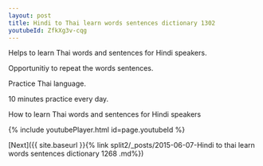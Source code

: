 ```yaml
---
layout: post
title: Hindi to Thai learn words sentences dictionary 1302 
youtubeId: ZfkXg3v-cqg
---
```

 
 
Helps to learn Thai words and sentences for Hindi speakers.

Opportunitiy to repeat the words sentences. 

Practice Thai language. 
 
10 minutes practice every day. 
 
How to learn Thai words and sentences for Hindi speakers 
 
{% include youtubePlayer.html id=page.youtubeId %}
 
 
[Next]({{ site.baseurl }}{% link  split2/_posts/2015-06-07-Hindi to thai learn words sentences dictionary 1268 .md%})
 

